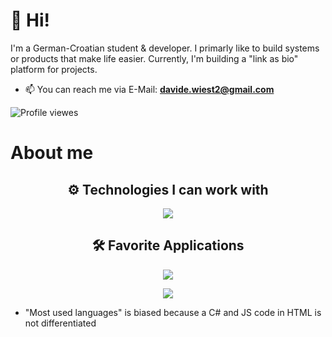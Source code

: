 # 👋 Hi!
I'm a German-Croatian student & developer. I primarly like to build systems or products that make life easier. Currently, I'm building a "link as bio" platform for projects.

- 📫 You can reach me via E-Mail: **[davide.wiest2@gmail.com](mailto:davide.wiest2@gmail.com)**

![Profile viewes](https://komarev.com/ghpvc/?username=DavideWiest&color=blue)

# About me

<div>
    <h2 align="center"> ⚙️ Technologies I can work with </h2>
    <p align="center">
    <img src="https://skillicons.dev/icons?i=py,cs,javascript,html,css,linkedin,github,git,django,mongodb,pytorch,flask,tailwindcss,php,latex,mysql&theme=dark&perline=6" />
    </p>
</div>
<div>
    <h2 align="center"> 🛠️ Favorite Applications </h2>
    <p align="center">
    <img src="https://skillicons.dev/icons?i=obsidian,vscode,visualstudio,gmail,stackoverflow,windows,latex,md&theme=dark&perline=6" />
    </p>
</div>
<!-- 
<div>
    <h2 align="center"> 🌱 I'm learning / will learn</h2>
    <p align="center">
        
    </p>
</div>
-->

<p align="center">
   <!--  <img src="https://github-readme-stats.vercel.app/api?username=DavideWiest&show_icons=true&hide_border=true&theme=gotham" alt="Davide Wiest" /> -->
    <img src="https://github-readme-stats.vercel.app/api/top-langs/?username=DavideWiest&hide=css,scss&theme=gotham&hide_border=true&layout=compact"></p>

* "Most used languages" is biased because a C# and JS code in HTML is not differentiated

<!--
<details>
<summary>
-->
